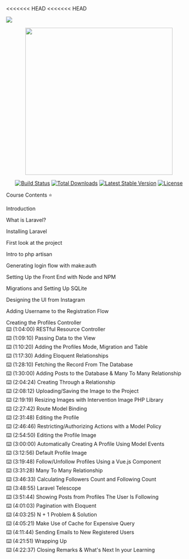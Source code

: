 <<<<<<< HEAD
<<<<<<< HEAD


![](demo_small.gif)
<p align="center"><img src="https://res.cloudinary.com/dtfbvvkyp/image/upload/v1566331377/laravel-logolockup-cmyk-red.svg" width="400"></p>

<p align="center">
<a href="https://travis-ci.org/laravel/framework"><img src="https://travis-ci.org/laravel/framework.svg" alt="Build Status"></a>
<a href="https://packagist.org/packages/laravel/framework"><img src="https://poser.pugx.org/laravel/framework/d/total.svg" alt="Total Downloads"></a>
<a href="https://packagist.org/packages/laravel/framework"><img src="https://poser.pugx.org/laravel/framework/v/stable.svg" alt="Latest Stable Version"></a>
<a href="https://packagist.org/packages/laravel/framework"><img src="https://poser.pugx.org/laravel/framework/license.svg" alt="License"></a>
</p>


Course Contents ⭐️
<p> Introduction </p>
<p> What is Laravel? </p>
<p> Installing Laravel</p>
<p> First look at the project</p>
<p> Intro to php artisan</p>
<p> Generating login flow with make:auth</p>
<p> Setting Up the Front End with Node and NPM</p>
<p> Migrations and Setting Up SQLite</p>
<p> Designing the UI from Instagram</p>
<p> Adding Username to the Registration Flow</p>
Creating the Profiles Controller <br/>
⌨️ (1:04:00) RESTful Resource Controller<br/>
⌨️ (1:09:10) Passing Data to the View<br/>
⌨️ (1:10:20) Adding the Profiles Mode, Migration and Table<br/>
⌨️ (1:17:30) Adding Eloquent Relationships<br/>
⌨️ (1:28:10) Fetching the Record From The Database<br/>
⌨️ (1:30:00) Adding Posts to the Database & Many To Many Relationship<br/>
⌨️ (2:04:24) Creating Through a Relationship<br/>
⌨️ (2:08:12) Uploading/Saving the Image to the Project<br/>
⌨️ (2:19:19) Resizing Images with Intervention Image PHP Library<br/>
⌨️ (2:27:42) Route Model Binding<br/>
⌨️ (2:31:48) Editing the Profile<br/>
⌨️ (2:46:46) Restricting/Authorizing Actions with a Model Policy<br/>
⌨️ (2:54:50) Editing the Profile Image<br/>
⌨️ (3:00:00) Automatically Creating A Profile Using Model Events<br/>
⌨️ (3:12:56) Default Profile Image<br/>
⌨️ (3:19:48) Follow/Unfollow Profiles Using a Vue.js Component<br/>
⌨️ (3:31:28) Many To Many Relationship<br/>
⌨️ (3:46:33) Calculating Followers Count and Following Count<br/>
⌨️ (3:48:55) Laravel Telescope<br/>
⌨️ (3:51:44) Showing Posts from Profiles The User Is Following<br/>
⌨️ (4:01:03) Pagination with Eloquent<br/>
⌨️ (4:03:25) N + 1 Problem & Solution<br/>
⌨️ (4:05:21) Make Use of Cache for Expensive Query<br/>
⌨️ (4:11:44) Sending Emails to New Registered Users<br/>
⌨️ (4:21:51) Wrapping Up<br/>
⌨️ (4:22:37) Closing Remarks & What's Next In your Learning<br/>
